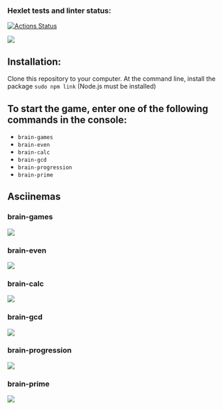 ### Hexlet tests and linter status:
[![Actions Status](https://github.com/StKaterina/frontend-project-lvl1/workflows/hexlet-check/badge.svg)](https://github.com/StKaterina/frontend-project-lvl1/actions)

<a href="https://codeclimate.com/github/StKaterina/frontend-project-lvl1"><img src="https://api.codeclimate.com/v1/badges/a99a88d28ad37a79dbf6/maintainability" /></a>

<h2>Installation:</h2>
<p>Clone this repository to your computer. At the command line, install the package <code>sudo npm link</code> (Node.js must be installed)</p>

<h2>To start the game, enter one of the following commands in the console:</h2>
<ul>
  <li><code>brain-games</code></li>
  <li><code>brain-even</code></li>
  <li><code>brain-calc</code></li>
  <li><code>brain-gcd</code></li>
  <li><code>brain-progression</code></li>
  <li><code>brain-prime</code></li>
</ul>

<h2>Asciinemas</h2>
<h3>brain-games</h3>
<a href="https://asciinema.org/a/rkiyGstAJai1kuQ4PCStVUnYK" target="_blank"><img src="https://asciinema.org/a/rkiyGstAJai1kuQ4PCStVUnYK.svg" /></a>
<h3>brain-even</h3>
<a href="https://asciinema.org/a/LdtHyplfY33SLrWpnkvPmC6tc" target="_blank"><img src="https://asciinema.org/a/LdtHyplfY33SLrWpnkvPmC6tc.svg" /></a>
<h3>brain-calc</h3>
<a href="https://asciinema.org/a/KfnKuUeAauSufwfb9MUdIhU4H" target="_blank"><img src="https://asciinema.org/a/KfnKuUeAauSufwfb9MUdIhU4H.svg" /></a>
<h3>brain-gcd</h3>
<a href="https://asciinema.org/a/aaovtuMKliXI7F3ZuxxXI2EwL" target="_blank"><img src="https://asciinema.org/a/aaovtuMKliXI7F3ZuxxXI2EwL.svg" /></a>
<h3>brain-progression</h3>
<a href="https://asciinema.org/a/HzTvpQbZgyzkdxyvqUO9pTbeS" target="_blank"><img src="https://asciinema.org/a/HzTvpQbZgyzkdxyvqUO9pTbeS.svg" /></a>
<h3>brain-prime</h3>
<a href="https://asciinema.org/a/tj82Wfp4OapAG1FcSuEPRKMRr" target="_blank"><img src="https://asciinema.org/a/tj82Wfp4OapAG1FcSuEPRKMRr.svg" /></a>
